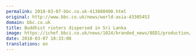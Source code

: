```yaml
---
permalink: 2018-03-07-bbc.co.uk-413880400.html
original: http://www.bbc.co.uk/news/world-asia-43305453
domain: bbc.co.uk
title: Buddhist rioters dispersed in Sri Lanka
image: https://ichef.bbci.co.uk/news/1024/branded_news/8ED1/production/_100316563_9518b2b6-4884-46c8-b5ac-b418305a6d61.jpg
date: 2018-03-07 18:33:08
translations: en
---
```


